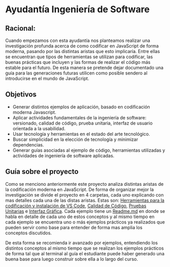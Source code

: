 # Ayudantía Ingeniería de Software

## Racional:

Cuando empezamos con esta ayudantía nos planteamos realizar una investigación profunda acerca de como codificar en JavaScript de forma moderna, pasando por las distintas aristas que esto implicaría. Entre ellas se encuentran que tipos de herramientas se utilizan para codificar, las buenas prácticas que incluyen y las formas de realizar el código más estable para el futuro. De esta manera se pretende dejar documentado una guía para las generaciones futuras utilicen como posible sendero al introducirse en el mundo de JavaScript.

## Objetivos

- Generar distintos ejemplos de aplicación, basado en codificación moderna Javascript.
- Aplicar actividades fundamentales de la ingeniería de software: versionado, calidad de código, prueba unitaria, interfaz de usuario orientada a la usabilidad.
- Usar tecnología y herramientas en el estado del arte tecnológico.
- Buscar simplicidad en la elección de tecnología y minimizar dependencias.
- Generar guías asociadas al ejemplo de código, herramientas utilizadas y actividades de ingeniería de software aplicadas.

## Guía sobre el proyecto

Como se menciono anteriormente este proyecto analiza distintas aristas de la codificación moderna en JavaScript. De forma de organizar mejor la investigación se divide el proyecto en 4 carpetas, cada uno explicando con mas detalles cada una de las distas aristas. Estas son: [Herramientas para la codificación y instalación de VS Code](https://github.com/ORT-FIS/EjemploJS/tree/master/ejemplo1), [Calidad de Código](https://github.com/ORT-FIS/EjemploJS/tree/master/ejemplo2), [Pruebas Unitarias](https://github.com/ORT-FIS/EjemploJS/tree/master/ejemplo3) e [Interfaz Gráfica](https://github.com/ORT-FIS/EjemploJS/tree/master/ejemplo4). Cada ejemplo tiene un [Readme.md](http://readme.md/) en donde se habla en detalle de cada uno de estos conceptos y al mismo tiempo en cada ejemplo se encuentra uno o más ejemplos prácticos ya realizados que pueden servir como base para entender de forma mas amplia los conceptos discutidos.

De esta forma se recomienda ir avanzado por ejemplos, entendiendo los distintos conceptos al mismo tiempo que se realizan los ejemplos prácticos de forma tal que al terminal al guía el estudiante puede haber generado una buena base para luego construir sobre ella a lo largo del curso.

